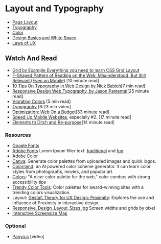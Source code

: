 # Layout and Typography

* [Page Layout](Page_Layout.pdf)
* [Typography](typography.md)
* [Color](Colors.pdf)
* [Design Basics and White Space](Design_Basics_Whitespace.pdf)
* [Laws of UX](https://lawsofux.com/)


## Watch And Read
* [Grid by Example Everything you need to learn CSS Grid Layout](https://gridbyexample.com/examples/)
* [F-Shaped Pattern of Reading on the Web: Misunderstood, But Still Relevant (Even on Mobile)](https://www.nngroup.com/articles/f-shaped-pattern-reading-web-content/) [10 minute read]
* [10 Tips On Typography in Web Design by Nick Babich](https://uxplanet.org/10-tips-on-typography-in-web-design-13a378f4aa0d)[7 min read]
* [Responsive Design Web Typography, by Jason Pamental](https://www.codementor.io/design/tutorial/responsive-design-web-typography-tutorial-jason-pamental)[25 minute read]
* [Vibrating Colors](https://webdesign.tutsplus.com/articles/why-you-should-avoid-vibrating-color-combinations--cms-25621) [5 min read]
* [Typography](https://www.youtube.com/watch?v=sByzHoiYFX0)  [6:23 min video]
* [Optimization: Web On a Budget](https://www.smashingmagazine.com/2019/07/web-on-50mb-budget/)[33 minute read]
* [Speed Up Mobile Websites](https://www.smashingmagazine.com/2019/06/web-designers-speed-mobile-websites/), especially #2. [17 minute read]
* [Elements to Ditch and Re-purpose](https://www.smashingmagazine.com/2018/12/elements-ditch-repurpose-mobile/)[14 minute read]



### Resources
* [Google Fonts](https://fonts.google.com/)
* [Adobe Fonts](https://fonts.adobe.com/)
Lorem Ipsum filler text: [traditional](https://www.lipsum.com/) and [fun](https://designshack.net/articles/inspiration/30-useful-and-hilarious-lorem-ipsum-generators/)
* [Adobe Color](https://color.adobe.com/)
* [Canva](https://www.canva.com/colors/color-palette-generator/): Generate color palettes from uploaded images and quick logos.
* [Colormind](http://colormind.io/): an AI powered color scheme generator. It can learn color styles from photographs, movies, and popular art.
* [Colors](http://clrs.cc/): "A nicer color palette for the web," color combos with strong accessibility tips
* [Trendy Color Tools](https://www.awwwards.com/trendy-web-color-palettes-and-material-design-color-schemes-tools.html): Color palettes for award-winning sites with a trending colors visualization.
* Layout: [Gestalt Theory for UX Design: Proximity](https://uxplanet.org/gestalt-theory-for-ux-design-principle-of-proximity-e56b136d52d1): Explores the use and influence of Proximity in interactive design.
* [Responsive_Design_Layout_Sizes.jpg](Responsive_Design_Layout_Sizes.jpg) Screen widths and grids by pixel
* [Interactive Screensize Map](https://www.screensizemap.com/)

### Optional
* [Papyrus](https://www.youtube.com/watch?v=jVhlJNJopOQ) [video]